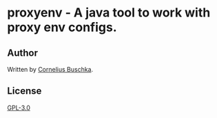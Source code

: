 # proxyenv - A java tool to work with proxy env configs.

## Author
Written by [Cornelius Buschka](https://github.com/cbuschka).

## License

[GPL-3.0](LICENSE)

